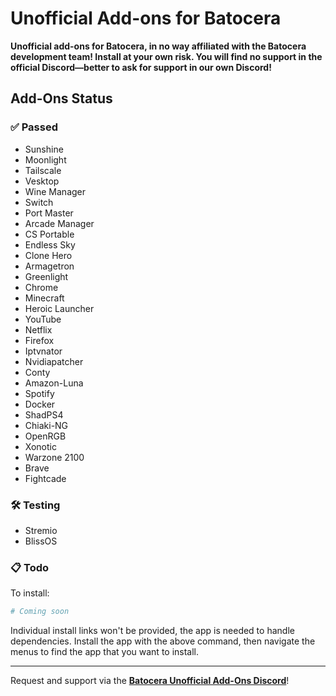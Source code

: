 # Unofficial Add-ons for Batocera

**Unofficial add-ons for Batocera, in no way affiliated with the Batocera development team! Install at your own risk. You will find no support in the official Discord—better to ask for support in our own Discord!**

## Add-Ons Status

### ✅ Passed
- Sunshine
- Moonlight
- Tailscale
- Vesktop
- Wine Manager
- Switch
- Port Master
- Arcade Manager
- CS Portable
- Endless Sky
- Clone Hero
- Armagetron
- Greenlight
- Chrome
- Minecraft
- Heroic Launcher
- YouTube
- Netflix
- Firefox
- Iptvnator
- Nvidiapatcher
- Conty
- Amazon-Luna
- Spotify
- Docker
- ShadPS4
- Chiaki-NG
- OpenRGB
- Xonotic
- Warzone 2100
- Brave
- Fightcade

### 🛠️ Testing
- Stremio
- BlissOS

### 📋 Todo

To install:

```bash
# Coming soon
```

Individual install links won't be provided, the app is needed to handle dependencies. Install the app with the above command, then navigate the menus to find the app that you want to install.

---

Request and support via the **[Batocera Unofficial Add-Ons Discord](https://discord.gg/Uc9BVbDH9e)**!

